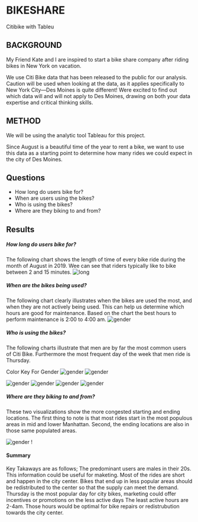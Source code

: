 # BIKESHARE
Citibike with Tableu

## BACKGROUND
My Friend Kate and I are inspired to start a bike share company after riding bikes in New York on vacation. 

We use Citi Bike data that has been released to the public for our analysis. Caution will be used when looking at the data, as it applies specifically to New York City—Des Moines is quite different! Were excited to find out which data will and will not apply to Des Moines, drawing on both your data expertise and critical thinking skills. 

## METHOD

We will be using the analytic tool Tableau for this project. 

Since August is a beautiful time of the year to rent a bike, we want to use this data as a starting point to determine how many rides we could expect in the city of Des Moines.

## Questions
* How long do users bike for?
* When are users using the bikes?
* Who is using the bikes?
* Where are they biking to and from?

 



## Results

##### How long do users bike for?

The following chart shows the length of time of every bike ride during the month of August in 2019. Wee can see that riders typically like to bike between 2 and 15 minutes.
![long](https://github.com/Solrys/bikeshare/blob/main/TABLEAU%20VISUALS/Screen%20Shot%202021-02-28%20at%2010.58.42%20PM.png)

##### When are the bikes being used?
The following chart clearly illustrates when the bikes are used the most, and when they are not actively being used. This can help us determine which hours are good for maintenance. Based on the chart the best hours to perform maintenance is 2:00 to 4:00 am. 
![gender](https://github.com/Solrys/bikeshare/blob/main/TABLEAU%20VISUALS/Screen%20Shot%202021-02-28%20at%2010.43.35%20PM.png)


##### Who is using the bikes?

The following charts illustrate that men are by far the most common users of Citi Bike. Furthermore the most frequent day of the week that men ride is Thursday. 

Color Key For Gender
![gender](https://github.com/Solrys/bikeshare/blob/main/TABLEAU%20VISUALS/Screen%20Shot%202021-02-28%20at%2010.44.52%20PM.png)
![gender](https://github.com/Solrys/bikeshare/blob/main/TABLEAU%20VISUALS/Screen%20Shot%202021-02-28%20at%2010.44.59%20PM.png)


![gender](https://github.com/Solrys/bikeshare/blob/main/TABLEAU%20VISUALS/Screen%20Shot%202021-02-28%20at%2010.59.15%20PM.png)
![gender](https://github.com/Solrys/bikeshare/blob/main/TABLEAU%20VISUALS/Trips%20By%20Weekday%20Per%20Hour.png)
![gender](https://github.com/Solrys/bikeshare/blob/main/TABLEAU%20VISUALS/Trips%20by%20Duration.png)
![gender](https://github.com/Solrys/bikeshare/blob/main/Screen%20Shot%202021-03-01%20at%201.11.01%20AM.png)

##### Where are they biking to and from?
These two visualizations show the more congested starting and ending locations. The first thing to note is that most rides start in the most populous areas in mid and lower Manhattan. Second, the ending locations are also in those same populated areas. 

![gender](https://github.com/Solrys/bikeshare/blob/main/TABLEAU%20VISUALS/Screen%20Shot%202021-02-28%20at%2010.43.56%20PM.png)
!

#### Summary
Key Takaways are as follows;
The predominant users are males in their 20s. This information could be useful for maketing. 
Most of the rides are short and happen in the city center. Bikes that end up in less popular areas should be redistributed to the center so that the supply can meet the demand. 
Thursday is the most popular day for city bikes, marketing could offer incentives or promotions on the less active days
The least active hours are 2-4am. Those hours would be optimal for bike repairs or redistrubution towards the city center. 










